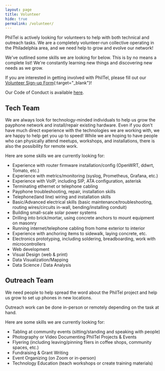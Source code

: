 ```yaml
---
layout: page
title: Volunteer
hide: true
permalink: /volunteer/
---
```


PhilTel is actively looking for volunteers to help with both technical and outreach tasks. We are a completely volunteer-run collective operating in the Philadelphia area, and we need help to grow and evolve our network!

We've outlined some skills we are looking for below. This is by no means a complete list! We're constantly learning new things and discovering new needs as we grow.

If you are interested in getting involved with PhilTel, please fill out our [Volunteer Sign-up Form](https://forms.gle/Ua5J677jMovAiJYy9){:target="_blank"}!

Our Code of Conduct is available [here](../code-of-conduct).

## Tech Team

We are always look for technology-minded individuals to help us grow the payphone network and install/repair existing hardware. Even if you don't have much direct experience with the technologies we are working with, we are happy to help get you up to speed! While we are hoping to have people who can physically attend meetups, workshops, and installations, there is also the possibility for remote work.

Here are some skills we are currently looking for:

* Experience with router firmware installation/config (OpenWRT, ddwrt, Tomato, etc.)
* Experience with metrics/monitoring (syslog, Prometheus, Grafana, etc.)
* Experience with VoIP, including SIP, ATA configuration, asterisk
* Terminating ethernet or telephone cabling
* Payphone troubleshooting, repair, installation skills
* Telephone(land line) wiring and installation skills
* Basic/Advanced electrical skills (basic maintenance/troubleshooting, routing wires/circuits in-wall, bending/installing conduit)
* Building small-scale solar power systems
* Drilling into brick/mortar, using concrete anchors to mount equipment on masonry
* Running internet/telephone cabling from home exterior to interior
* Experience with anchoring items to sidewalk, laying concrete, etc.
* Electronics prototyping, including soldering, breadboarding, work with microcontrollers
* Web development
* Visual Design (web & print)
* Data Visualization/Mapping
* Data Science / Data Analysis

## Outreach Team

We need people to help spread the word about the PhilTel project and help us grow to set up phones in new locations.

Outreach work can be done in-person or remotely depending on the task at hand.

Here are some skills we are currently looking for: 

* Tabling at community events (sitting/standing and speaking with people)
* Photography or Video Documenting PhilTel Projects & Events
* Flyering (including leaving/pinning fliers in coffee shops, community spaces, etc.)
* Fundraising & Grant Writing
* Event Organizing (on Zoom or in-person)
* Technology Education (teach workshops or create training materials)